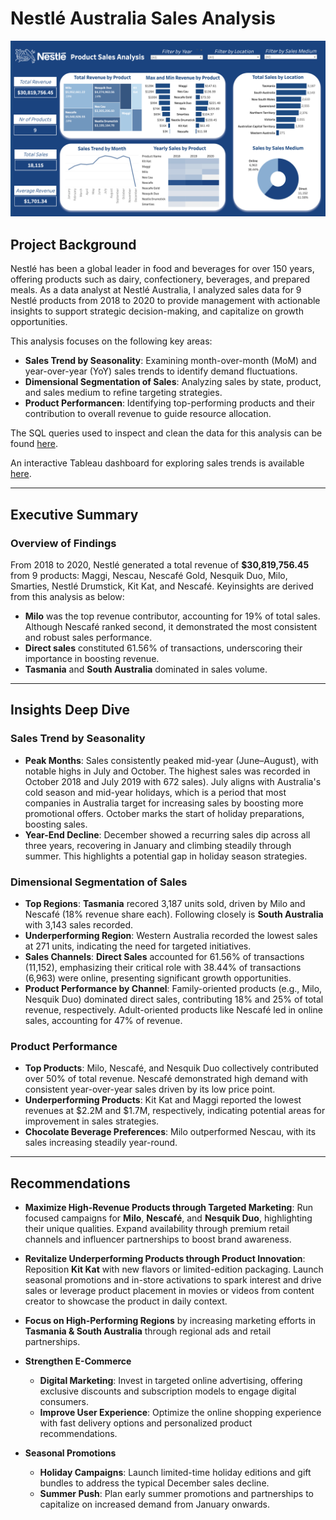 # Nestlé Australia Sales Analysis

![Revenue Analysis Visualization](images/nestle_dashboard.png)

## Project Background
Nestlé has been a global leader in food and beverages for over 150 years, offering products such as dairy, confectionery, beverages, and prepared meals. As a data analyst at Nestlé Australia, I analyzed sales data for 9 Nestlé products from 2018 to 2020 to provide management with actionable insights to support strategic decision-making, and capitalize on growth opportunities.

This analysis focuses on the following key areas:
- **Sales Trend by Seasonality**: Examining month-over-month (MoM) and year-over-year (YoY) sales trends to identify demand fluctuations.
- **Dimensional Segmentation of Sales**: Analyzing sales by state, product, and sales medium to refine targeting strategies.
- **Product Performancen**: Identifying top-performing products and their contribution to overall revenue to guide resource allocation.

The SQL queries used to inspect and clean the data for this analysis can be found [here](https://github.com/tructoldmethat/Nestle-Australia-Sales-Analysis/blob/main/nestlesales.sql). 

An interactive Tableau dashboard for exploring sales trends is available [here](https://public.tableau.com/app/profile/truc.huynh3135/viz/NestlSalesAnalysis/NestleDashboard).

---

## Executive Summary

### Overview of Findings
From 2018 to 2020, Nestlé generated a total revenue of **$30,819,756.45** from 9 products: Maggi, Nescau, Nescafé Gold, Nesquik Duo, Milo, Smarties, Nestlé Drumstick, Kit Kat, and Nescafé. Keyinsights are derived from this analysis as below:
- **Milo** was the top revenue contributor, accounting for 19% of total sales. Although Nescafé ranked second, it demonstrated the most consistent and robust sales performance.
- **Direct sales** constituted 61.56% of transactions, underscoring their importance in boosting revenue.
- **Tasmania** and **South Australia** dominated in sales volume.

---

## Insights Deep Dive

### Sales Trend by Seasonality
- **Peak Months**: Sales consistently peaked mid-year (June–August), with notable highs in July and October. The highest sales was recorded in October 2018 and July 2019 with 672 sales). July aligns with Australia's cold season and mid-year holidays, which is a period that most companies in Australia target for increasing sales by boosting more promotional offers. October marks the start of holiday preparations, boosting sales.
- **Year-End Decline**: December showed a recurring sales dip across all three years, recovering in January and climbing steadily through summer. This highlights a potential gap in holiday season strategies.

### Dimensional Segmentation of Sales
- **Top Regions**: **Tasmania** recored 3,187 units sold, driven by Milo and Nescafé (18% revenue share each). Following closely is **South Australia** with 3,143 sales recorded.  
- **Underperforming Region**: Western Australia recorded the lowest sales at 271 units, indicating the need for targeted initiatives.
- **Sales Channels**: **Direct Sales** accounted for 61.56% of transactions (11,152), emphasizing their critical role with 38.44% of transactions (6,963) were online, presenting significant growth opportunities.
- **Product Performance by Channel**: Family-oriented products (e.g., Milo, Nesquik Duo) dominated direct sales, contributing 18% and 25% of total revenue, respectively.
Adult-oriented products like Nescafé led in online sales, accounting for 47% of revenue.

### Product Performance
- **Top Products**: Milo, Nescafé, and Nesquik Duo collectively contributed over 50% of total revenue. Nescafé demonstrated high demand with consistent year-over-year sales driven by its low price point.
- **Underperforming Products**: Kit Kat and Maggi reported the lowest revenues at $2.2M and $1.7M, respectively, indicating potential areas for improvement in sales strategies.
- **Chocolate Beverage Preferences**: Milo outperformed Nescau, with its sales increasing steadily year-round.

---

## Recommendations

- **Maximize High-Revenue Products through Targeted Marketing**: Run focused campaigns for **Milo**, **Nescafé**, and **Nesquik Duo**, highlighting their unique qualities. Expand availability through premium retail channels and influencer partnerships to boost brand awareness.

- **Revitalize Underperforming Products through Product Innovation**: Reposition **Kit Kat** with new flavors or limited-edition packaging. Launch seasonal promotions and in-store activations to spark interest and drive sales or leverage product placement in movies or videos from content creator to showcase the product in daily context.

- **Focus on High-Performing Regions** by increasing marketing efforts in **Tasmania & South Australia** through regional ads and retail partnerships. 

- **Strengthen E-Commerce**  
   - **Digital Marketing**: Invest in targeted online advertising, offering exclusive discounts and subscription models to engage digital consumers.  
   - **Improve User Experience**: Optimize the online shopping experience with fast delivery options and personalized product recommendations.

- **Seasonal Promotions**  
   - **Holiday Campaigns**: Launch limited-time holiday editions and gift bundles to address the typical December sales decline.  
   - **Summer Push**: Plan early summer promotions and partnerships to capitalize on increased demand from January onwards.


